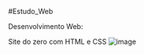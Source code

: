 #Estudo_Web

Desenvolvimento Web:

Site do zero com HTML e CSS
![image](https://github.com/DanielMigue/Estudo_Web/assets/117693873/0d34e9e1-7600-4148-9ed2-dcf7a1273bd9)




